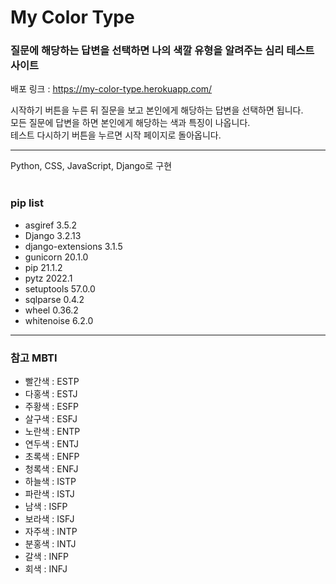 # My Color Type

### 질문에 해당하는 답변을 선택하면 나의 색깔 유형을 알려주는 심리 테스트 사이트
배포 링크 : https://my-color-type.herokuapp.com/

시작하기 버튼을 누른 뒤 질문을 보고 본인에게 해당하는 답변을 선택하면 됩니다.<br>
모든 질문에 답변을 하면 본인에게 해당하는 색과 특징이 나옵니다.<br>
테스트 다시하기 버튼을 누르면 시작 페이지로 돌아옵니다. 

--- 
Python, CSS, JavaScript, Django로 구현
<br>
<br>
          
### pip list
- asgiref           3.5.2
- Django            3.2.13
- django-extensions 3.1.5
- gunicorn          20.1.0
- pip               21.1.2
- pytz              2022.1
- setuptools        57.0.0
- sqlparse          0.4.2
- wheel             0.36.2
- whitenoise        6.2.0
---
### 참고 MBTI
- 빨간색 : ESTP
- 다홍색 : ESTJ
- 주황색 : ESFP
- 살구색 : ESFJ
- 노란색 : ENTP
- 연두색 : ENTJ
- 초록색 : ENFP
- 청록색 : ENFJ
- 하늘색 : ISTP
- 파란색 : ISTJ
- 남색 : ISFP
- 보라색 : ISFJ
- 자주색 : INTP
- 분홍색 : INTJ
- 갈색 : INFP
- 회색 : INFJ
